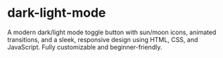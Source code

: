 # dark-light-mode
A modern dark/light mode toggle button with sun/moon icons, animated transitions, and a sleek, responsive design using HTML, CSS, and JavaScript. Fully customizable and beginner-friendly.
